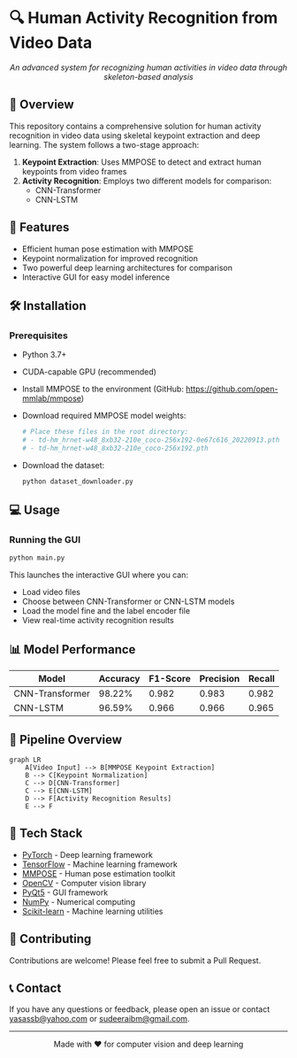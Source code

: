# 🔍 Human Activity Recognition from Video Data

<div align="center">

*An advanced system for recognizing human activities in video data through skeleton-based analysis*

</div>

## 🌟 Overview

This repository contains a comprehensive solution for human activity recognition in video data using skeletal keypoint extraction and deep learning. The system follows a two-stage approach:

1. **Keypoint Extraction**: Uses MMPOSE to detect and extract human keypoints from video frames
2. **Activity Recognition**: Employs two different models for comparison:
   - CNN-Transformer
   - CNN-LSTM

## 🚀 Features

- Efficient human pose estimation with MMPOSE
- Keypoint normalization for improved recognition
- Two powerful deep learning architectures for comparison
- Interactive GUI for easy model inference


## 🛠️ Installation

### Prerequisites

- Python 3.7+
- CUDA-capable GPU (recommended)

- Install MMPOSE to the environment (GitHub: https://github.com/open-mmlab/mmpose)
- Download required MMPOSE model weights:
   ```bash
   # Place these files in the root directory:
   # - td-hm_hrnet-w48_8xb32-210e_coco-256x192-0e67c616_20220913.pth
   # - td-hm_hrnet-w48_8xb32-210e_coco-256x192.pth
   ```
- Download the dataset:
   ```bash
   python dataset_downloader.py
   ```

## 💻 Usage

### Running the GUI

```bash
python main.py
```

This launches the interactive GUI where you can:
- Load video files
- Choose between CNN-Transformer or CNN-LSTM models
- Load the model fine and the label encoder file
- View real-time activity recognition results

## 📊 Model Performance

<div align="center">
  
| Model | Accuracy | F1-Score | Precision | Recall |
|-------|----------|----------|-----------|--------|
| CNN-Transformer | 98.22% | 0.982 | 0.983 | 0.982 |
| CNN-LSTM | 96.59% | 0.966 | 0.966 | 0.965 |

</div>

## 🔄 Pipeline Overview

```mermaid
graph LR
    A[Video Input] --> B[MMPOSE Keypoint Extraction]
    B --> C[Keypoint Normalization]
    C --> D[CNN-Transformer]
    C --> E[CNN-LSTM]
    D --> F[Activity Recognition Results]
    E --> F
```

## 🧰 Tech Stack

- [PyTorch](https://pytorch.org/) - Deep learning framework
- [TensorFlow](https://www.tensorflow.org/) - Machine learning framework
- [MMPOSE](https://github.com/open-mmlab/mmpose) - Human pose estimation toolkit
- [OpenCV](https://opencv.org/) - Computer vision library
- [PyQt5](https://www.riverbankcomputing.com/software/pyqt/) - GUI framework
- [NumPy](https://numpy.org/) - Numerical computing
- [Scikit-learn](https://scikit-learn.org/) - Machine learning utilities

## 🤝 Contributing

Contributions are welcome! Please feel free to submit a Pull Request.

## 📞 Contact

If you have any questions or feedback, please open an issue or contact [yasassb@yahoo.com](mailto:yasassb@yahoo.com) or [sudeeraibm@gmail.com](mailto:sudeeraibm@gmail.com).

---

<div align="center">
  <p>Made with ❤️ for computer vision and deep learning</p>
</div>